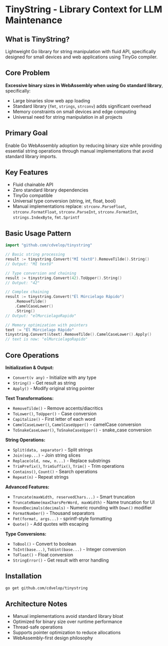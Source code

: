 # TinyString - Library Context for LLM Maintenance

## What is TinyString?

Lightweight Go library for string manipulation with fluid API, specifically designed for small devices and web applications using TinyGo compiler.

## Core Problem

**Excessive binary sizes in WebAssembly when using Go standard library**, specifically:
- Large binaries slow web app loading
- Standard library (`fmt`, `strings`, `strconv`) adds significant overhead  
- Memory constraints on small devices and edge computing
- Universal need for string manipulation in all projects

## Primary Goal

Enable Go WebAssembly adoption by reducing binary size while providing essential string operations through manual implementations that avoid standard library imports.

## Key Features

- Fluid chainable API
- Zero standard library dependencies
- TinyGo compatible
- Universal type conversion (string, int, float, bool)
- Manual implementations replace: `strconv.ParseFloat`, `strconv.FormatFloat`, `strconv.ParseInt`, `strconv.FormatInt`, `strings.IndexByte`, `fmt.Sprintf`

## Basic Usage Pattern

```go
import "github.com/cdvelop/tinystring"

// Basic string processing
result := tinystring.Convert("MÍ téxtO").RemoveTilde().String()
// Output: "MI textO"

// Type conversion and chaining
result := tinystring.Convert(42).ToUpper().String()
// Output: "42"

// Complex chaining
result := tinystring.Convert("Él Múrcielago Rápido")
    .RemoveTilde()
    .CamelCaseLower()
    .String()
// Output: "elMurcielagoRapido"

// Memory optimization with pointers
text := "Él Múrcielago Rápido"
tinystring.Convert(&text).RemoveTilde().CamelCaseLower().Apply()
// text is now: "elMurcielagoRapido"
```

## Core Operations

**Initialization & Output:**
- `Convert(v any)` - Initialize with any type
- `String()` - Get result as string 
- `Apply()` - Modify original string pointer

**Text Transformations:**
- `RemoveTilde()` - Remove accents/diacritics
- `ToLower()`, `ToUpper()` - Case conversion
- `Capitalize()` - First letter of each word
- `CamelCaseLower()`, `CamelCaseUpper()` - camelCase conversion
- `ToSnakeCaseLower()`, `ToSnakeCaseUpper()` - snake_case conversion

**String Operations:**
- `Split(data, separator)` - Split strings
- `Join(sep...)` - Join string slices
- `Replace(old, new, n...)` - Replace substrings
- `TrimPrefix()`, `TrimSuffix()`, `Trim()` - Trim operations
- `Contains()`, `Count()` - Search operations
- `Repeat(n)` - Repeat strings

**Advanced Features:**
- `Truncate(maxWidth, reservedChars...)` - Smart truncation
- `TruncateName(maxCharsPerWord, maxWidth)` - Name truncation for UI
- `RoundDecimals(decimals)` - Numeric rounding with `Down()` modifier
- `FormatNumber()` - Thousand separators
- `Fmt(format, args...)` - sprintf-style formatting
- `Quote()` - Add quotes with escaping

**Type Conversions:**
- `ToBool()` - Convert to boolean
- `ToInt(base...)`, `ToUint(base...)` - Integer conversion
- `ToFloat()` - Float conversion
- `StringError()` - Get result with error handling

## Installation

```bash
go get github.com/cdvelop/tinystring
```

## Architecture Notes

- Manual implementations avoid standard library bloat
- Optimized for binary size over runtime performance
- Thread-safe operations
- Supports pointer optimization to reduce allocations
- WebAssembly-first design philosophy
